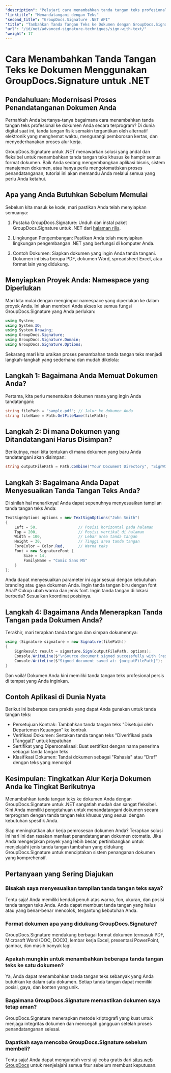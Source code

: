 ```yaml
---
"description": "Pelajari cara menambahkan tanda tangan teks profesional ke format dokumen apa pun dengan GroupDocs.Signature untuk .NET. Implementasi sederhana dengan contoh kode lengkap."
"linktitle": "Menandatangani dengan Teks"
"second_title": "GroupDocs.Signature .NET API"
"title": "Tambahkan Tanda Tangan Teks ke Dokumen dengan GroupDocs.Signature untuk .NET"
"url": "/id/net/advanced-signature-techniques/sign-with-text/"
"weight": 17
---
```


# Cara Menambahkan Tanda Tangan Teks ke Dokumen Menggunakan GroupDocs.Signature untuk .NET

## Pendahuluan: Modernisasi Proses Penandatanganan Dokumen Anda

Pernahkah Anda bertanya-tanya bagaimana cara menambahkan tanda tangan teks profesional ke dokumen Anda secara terprogram? Di dunia digital saat ini, tanda tangan fisik semakin tergantikan oleh alternatif elektronik yang menghemat waktu, mengurangi pemborosan kertas, dan menyederhanakan proses alur kerja.

GroupDocs.Signature untuk .NET menawarkan solusi yang andal dan fleksibel untuk menambahkan tanda tangan teks khusus ke hampir semua format dokumen. Baik Anda sedang mengembangkan aplikasi bisnis, sistem manajemen dokumen, atau hanya perlu mengotomatiskan proses penandatanganan, tutorial ini akan memandu Anda melalui semua yang perlu Anda ketahui.

## Apa yang Anda Butuhkan Sebelum Memulai

Sebelum kita masuk ke kode, mari pastikan Anda telah menyiapkan semuanya:

1. Pustaka GroupDocs.Signature: Unduh dan instal paket GroupDocs.Signature untuk .NET dari [halaman rilis](https://releases.groupdocs.com/signature/net/).

2. Lingkungan Pengembangan: Pastikan Anda telah menyiapkan lingkungan pengembangan .NET yang berfungsi di komputer Anda.

3. Contoh Dokumen: Siapkan dokumen yang ingin Anda tanda tangani. Dokumen ini bisa berupa PDF, dokumen Word, spreadsheet Excel, atau format lain yang didukung.

## Menyiapkan Proyek Anda: Namespace yang Diperlukan

Mari kita mulai dengan mengimpor namespace yang diperlukan ke dalam proyek Anda. Ini akan memberi Anda akses ke semua fungsi GroupDocs.Signature yang Anda perlukan:

```csharp
using System;
using System.IO;
using System.Drawing;
using GroupDocs.Signature;
using GroupDocs.Signature.Domain;
using GroupDocs.Signature.Options;
```

Sekarang mari kita uraikan proses penambahan tanda tangan teks menjadi langkah-langkah yang sederhana dan mudah dikelola:

## Langkah 1: Bagaimana Anda Memuat Dokumen Anda?

Pertama, kita perlu menentukan dokumen mana yang ingin Anda tandatangani:

```csharp
string filePath = "sample.pdf"; // Jalur ke dokumen Anda
string fileName = Path.GetFileName(filePath);
```

## Langkah 2: Di mana Dokumen yang Ditandatangani Harus Disimpan?

Berikutnya, mari kita tentukan di mana dokumen yang baru Anda tandatangani akan disimpan:

```csharp
string outputFilePath = Path.Combine("Your Document Directory", "SignWithText", fileName);
```

## Langkah 3: Bagaimana Anda Dapat Menyesuaikan Tanda Tangan Teks Anda?

Di sinilah hal menariknya! Anda dapat sepenuhnya menyesuaikan tampilan tanda tangan teks Anda:

```csharp
TextSignOptions options = new TextSignOptions("John Smith")
{
    Left = 50,                  // Posisi horizontal pada halaman
    Top = 200,                  // Posisi vertikal di halaman
    Width = 100,                // Lebar area tanda tangan
    Height = 30,                // Tinggi area tanda tangan
    ForeColor = Color.Red,      // Warna teks
    Font = new SignatureFont { 
        Size = 14, 
        FamilyName = "Comic Sans MS" 
    }
};
```

Anda dapat menyesuaikan parameter ini agar sesuai dengan kebutuhan branding atau gaya dokumen Anda. Ingin tanda tangan biru dengan font Arial? Cukup ubah warna dan jenis font. Ingin tanda tangan di lokasi berbeda? Sesuaikan koordinat posisinya.

## Langkah 4: Bagaimana Anda Menerapkan Tanda Tangan pada Dokumen Anda?

Terakhir, mari terapkan tanda tangan dan simpan dokumennya:

```csharp
using (Signature signature = new Signature(filePath))
{
    SignResult result = signature.Sign(outputFilePath, options);
    Console.WriteLine($"\nSource document signed successfully with {result.Succeeded.Count} signature(s).");
    Console.WriteLine($"Signed document saved at: {outputFilePath}");
}
```

Dan voilà! Dokumen Anda kini memiliki tanda tangan teks profesional persis di tempat yang Anda inginkan.

## Contoh Aplikasi di Dunia Nyata

Berikut ini beberapa cara praktis yang dapat Anda gunakan untuk tanda tangan teks:

- Persetujuan Kontrak: Tambahkan tanda tangan teks "Disetujui oleh Departemen Keuangan" ke kontrak
- Verifikasi Dokumen: Sertakan tanda tangan teks "Diverifikasi pada [Tanggal]" untuk kepatuhan
- Sertifikat yang Dipersonalisasi: Buat sertifikat dengan nama penerima sebagai tanda tangan teks
- Klasifikasi Dokumen: Tandai dokumen sebagai "Rahasia" atau "Draf" dengan teks yang menonjol

## Kesimpulan: Tingkatkan Alur Kerja Dokumen Anda ke Tingkat Berikutnya

Menambahkan tanda tangan teks ke dokumen Anda dengan GroupDocs.Signature untuk .NET sangatlah mudah dan sangat fleksibel. Kini Anda memiliki pengetahuan untuk menandatangani dokumen secara terprogram dengan tanda tangan teks khusus yang sesuai dengan kebutuhan spesifik Anda.

Siap meningkatkan alur kerja pemrosesan dokumen Anda? Terapkan solusi ini hari ini dan rasakan manfaat penandatanganan dokumen otomatis. Jika Anda mengerjakan proyek yang lebih besar, pertimbangkan untuk menjelajahi jenis tanda tangan tambahan yang didukung GroupDocs.Signature untuk menciptakan sistem penanganan dokumen yang komprehensif.

## Pertanyaan yang Sering Diajukan

### Bisakah saya menyesuaikan tampilan tanda tangan teks saya?

Tentu saja! Anda memiliki kendali penuh atas warna, fon, ukuran, dan posisi tanda tangan teks Anda. Anda dapat membuat tanda tangan yang halus atau yang benar-benar mencolok, tergantung kebutuhan Anda.

### Format dokumen apa yang didukung GroupDocs.Signature?

GroupDocs.Signature mendukung berbagai format dokumen termasuk PDF, Microsoft Word (DOC, DOCX), lembar kerja Excel, presentasi PowerPoint, gambar, dan masih banyak lagi.

### Apakah mungkin untuk menambahkan beberapa tanda tangan teks ke satu dokumen?

Ya, Anda dapat menambahkan tanda tangan teks sebanyak yang Anda butuhkan ke dalam satu dokumen. Setiap tanda tangan dapat memiliki posisi, gaya, dan konten yang unik.

### Bagaimana GroupDocs.Signature memastikan dokumen saya tetap aman?

GroupDocs.Signature menerapkan metode kriptografi yang kuat untuk menjaga integritas dokumen dan mencegah gangguan setelah proses penandatanganan selesai.

### Dapatkah saya mencoba GroupDocs.Signature sebelum membeli?

Tentu saja! Anda dapat mengunduh versi uji coba gratis dari [situs web GroupDocs](https://releases.groupdocs.com/) untuk menjelajahi semua fitur sebelum membuat keputusan.